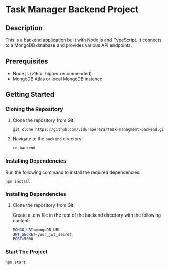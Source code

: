 #  Task Manager Backend Project

## Description

This is a backend application built with Node.js and TypeScript. It connects to a MongoDB database and provides various API endpoints.

## Prerequisites

- Node.js (v16 or higher recommended)
- MongoDB Atlas or local MongoDB instance

## Getting Started

### Cloning the Repository

1. Clone the repository from Git:

    ```bash
    git clone https://github.com/viduraperera/task-managment-backend.git
    ```

2. Navigate to the `backend` directory:

    ```bash
    cd backend
    ```

### Installing Dependencies

Run the following command to install the required dependencies:

```bash
npm install
```

### Installing Dependencies

1. Clone the repository from Git:

    Create a .env file in the root of the backend directory with the following content:

    ```bash
    MONGO_URI=mongoDB_URL
    JWT_SECRET=your_jwt_secret
    PORT=5000
    ```

### Start The Project

```bash
npm start
```
